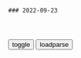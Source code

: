 ```tip
### 2022-09-23
```

<table id="tbc" style="white-space:pre-wrap">
</table>
<button onclick="toggleb()">toggle</button>
<button onclick="loadparse()">loadparse</button>
<br>
<!-- 🌸<br>🍅-　-🍑<hr>🍀 -->
<pre>
<textarea rows="30" cols="100" style="display: none" id="tar">

vivaldi
https://downloads.vivaldi.com/stable/Vivaldi.5.4.2753.51.x64.exe
potplayer
https://t1.daumcdn.net/potplayer/PotPlayer/Version/Latest/PotPlayerSetup64.exe

网购“祖传神药”服用后浑身无力！警方破获跨省特大假药案，涉案金额达3000万
https://www.msn.cn/zh-cn/news/national/%E7%BD%91%E8%B4%AD-%E7%A5%96%E4%BC%A0%E7%A5%9E%E8%8D%AF-%E6%9C%8D%E7%94%A8%E5%90%8E%E6%B5%91%E8%BA%AB%E6%97%A0%E5%8A%9B-%E8%AD%A6%E6%96%B9%E7%A0%B4%E8%8E%B7%E8%B7%A8%E7%9C%81%E7%89%B9%E5%A4%A7%E5%81%87%E8%8D%AF%E6%A1%88-%E6%B6%89%E6%A1%88%E9%87%91%E9%A2%9D%E8%BE%BE3000%E4%B8%87/ar-AA126TZH?ocid=msedgntp&cvid=3b5a3abaf6984b97d95199b34f680182

守护地球
数字垃圾清理
https://pcmanager.microsoft.com/cleanup?channel=400101&code=inad

有哪些提取视频内嵌字幕的方法？
https://www.zhihu.com/question/35252446

1、网易见外工作台
网址：jianwai.youdao.com/

2、迅捷文字转语音
网址：xunjiepdf.com/voice
视频转文字

chrdow插件
https://chrdow.com/
https://cdn3.chrdow.com/file/logo353353/logo.jpg

通达信金融终端(开心果整合版)V2021.11.rar
https://ghw.lanzoui.com/i5xdNw916fi

黑j无视规则！开始寻枪之路！杜琪峰的江湖世界永远那么迷人！_网易视频
https://www.163.com/v/video/VPGNAJJMF.html

<font size="1" style="color:#DCDCDC">2022-09-21</font>

https://nodefree.org/dy/202206/20220626.yaml
https://github.com/Kr328/ClashForAndroid/releases?after=v2.3.10

Clash.yaml文件在线配置,Clash客户端配置文件在线配置
https://www.zhuguodong.com/?id=508

https://sub.789.st/


https://github.com/wmyfelix/ClashAddons
https://clashaddons.pages.dev/proxies/Clash.yaml

https://github.com/Hackl0us/SS-Rule-Snippet/blob/main/LAZY_RULES/clash.yaml

Clash.yaml文件在线配置,Clash客户端配置文件在线配置
https://www.zhuguodong.com/?id=508

在线配置Clash.yaml文件
https://sub.789.st/
https://acl4ssr-sub.github.io/
http://goii.cc/clash

在线自己配置（需要一定基础）：
https://clash.skk.moe/

https://www.zhuguodong.com/xiazai/Clash/Clash.yaml

clash-subscription-updater
https://clash-rule-set-flatten.vercel.app/flat?url=xxxxxxxxx

subconverter
https://github.com/tindy2013/subconverter

什么是supabase
https://zhuanlan.zhihu.com/p/408299698

</textarea>
</pre>
<!-- 🍀<br>🍑-　-🍅<hr>🌸 -->

```note
```

<script src="https://code.jquery.com/jquery-1.11.3.min.js" type="text/javascript"></script>

<script src="https://cdnjs.cloudflare.com/ajax/libs/fancybox/3.5.7/jquery.fancybox.min.js"></script>
<link rel="stylesheet" type="text/css" href="https://cdnjs.cloudflare.com/ajax/libs/fancybox/3.5.7/jquery.fancybox.min.css">

<script type="text/javascript">

var __urlRegex = /(\b(https?|ftp|file):\/\/[-A-Z0-9+&@#\/%?=~_|!:,.;]*[-A-Z0-9+&@#\/%=~_|])/ig;
var __imgRegex = /\.(?:jpe?g|gif|png|webp)$/i;

loadparse();

function parseURL($string){

    var exp = __urlRegex;
    return $string.replace(exp,function(match){
            __imgRegex.lastIndex=0;
            if(__imgRegex.test(match)){
                return '<a data-fancybox="gallery" href="' + match.replace("/p=700", "")
                 + '"><img src="' + match.replace("/p=700", "/p=160x200")+'" width="64"></a>';
            }
            else{
                return '<a href="' + match + '" target="_blank">' + match + '</a>';
            }
        }
    );
}

function loadparse() {
  tbc.innerHTML = parseURL(tar.value);
}

function toggleb() {
  var x = document.getElementById("tar");
  if (x.style.display === "none") {
    x.style.display = "";
  } else {
    x.style.display = "none";
  }
}

</script>
